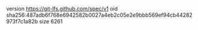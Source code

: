 version https://git-lfs.github.com/spec/v1
oid sha256:487adb6f768e6942582b0027a4eb2c05e2e9bbb569ef94cb44282973f7c1a82b
size 6261
